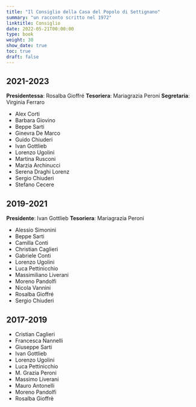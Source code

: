 ```yaml
---
title: "Il Consiglio della Casa del Popolo di Settignano"
summary: "un racconto scritto nel 1972"
linktitle: Consiglio
date: 2022-05-21T00:00:00
type: book
weight: 30
show_date: true
toc: true
draft: false
---
```


## 2021-2023
**Presidentessa**: Rosalba Gioffré
**Tesoriera**: Mariagrazia Peroni
**Segretaria**: Virginia Ferraro

- Alex Corti
- Barbara Giovino
- Beppe Sarti
- Ginevra De Marco
- Guido Chiuderi
- Ivan Gottlieb
- Lorenzo Ugolini
- Martina Rusconi
- Marzia Archinucci
- Serena Draghi Lorenz
- Sergio Chiuderi
- Stefano Cecere

## 2019-2021
**Presidente**: Ivan Gottlieb
**Tesoriera**: Mariagrazia Peroni

- Alessio Simonini
- Beppe Sarti
- Camilla Conti
- Christian Caglieri
- Gabriele Conti
- Lorenzo Ugolini
- Luca Pettinicchio
- Massimiliano Liverani
- Moreno Pandolfi
- Nicola Vannini
- Rosalba Gioffré
- Sergio Chiuderi

## 2017-2019
- Cristian Caglieri
- Francesca Nannelli
- Giuseppe Sarti  
- Ivan Gottlieb
- Lorenzo Ugolini  
- Luca Pettinicchio
- M. Grazia Peroni 
- Massimo Liverani  
- Mauro Antonelli  
- Moreno Pandolfi 
- Rosalba Gioffrè

